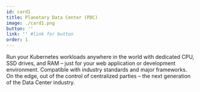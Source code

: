 ```yaml
---
id: card1
title: Planetary Data Center (PDC)
image: ./card1.png
button: ''
link: '' #link for button
order: 1
---
```


Run your Kubernetes workloads anywhere in the world with dedicated CPU, SSD drives, and RAM – just for your web application or development environment. Compatible with industry standards and major frameworks. On the edge, out of the control of centralized parties – the next generation of the Data Center industry.